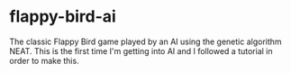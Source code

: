 # flappy-bird-ai
The classic Flappy Bird game played by an AI using the genetic algorithm NEAT. This is the first time I'm getting into AI and I followed a tutorial in order to make this.
